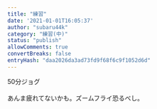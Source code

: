 ```yaml
---
title: "練習"
date: '2021-01-01T16:05:37'
author: "subaru44k"
category: "練習(中)"
status: "publish"
allowComments: true
convertBreaks: false
entryHash: "daa2026da3ad73fd9f68f6c9f1052d6d"
---
```

50分ジョグ<br>
<br>
あんま疲れてないかも。ズームフライ恐るべし。
